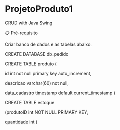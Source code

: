 # ProjetoProduto1

CRUD with Java Swing

📋 Pré-requisito

Criar banco de dados e as tabelas abaixo.

CREATE DATABASE db_pedido

CREATE TABLE produto (

  id int not null primary key auto_increment,
  
  descricao varchar(60) not null,
  
  data_cadastro timestamp default current_timestamp )
  
CREATE TABLE estoque 

(produtoID int NOT NULL PRIMARY KEY,

  quantidade int )
